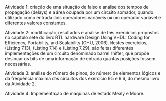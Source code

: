 

Atividade 1: criação de uma situação de falso e análise dos tempos de propagação
(delays) e a área ocupada por um circuito somador, quando utilizado como entrada
dois operadores variáveis ou um operador variável e diferentes valores constantes.

Atividade 2: modificação, resultados e análise de três exercícios propostos no capítulo 
sete do livro RTL hardware Design Using VHDL: Coding for Efficiency, Portability, and 
Scalability (CHU, 2006). Nestes exercícios, (Listing 7.13), (Listing 7.14) e (Listing 
7.29), são feitas diferentes implementações de um circuito denominado barrel shifter, 
que propõe deslocar os bits de uma informação de entrada quantas posições fossem 
necessárias.

Atividade 3: análise do número de pinos, do número de elementos lógicos e
da frequência máxima dos circuitos dos exercício 9.5 e 9.6, do mesmo livro da Atividade 2.

Atividade 4: Implementação de máquinas de estado Mealy e Moore.
